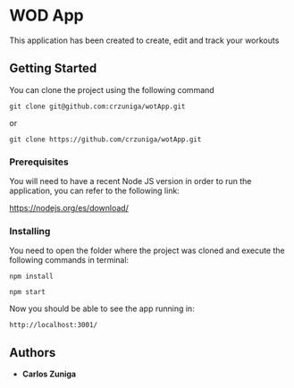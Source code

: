 # WOD App

This application has been created to create, edit and track your workouts

## Getting Started
You can clone the project using the following command

```
git clone git@github.com:crzuniga/wotApp.git
```
or

```
git clone https://github.com/crzuniga/wotApp.git
```


### Prerequisites

You will need to have a recent Node JS version in order to run the application, you can refer to the following link:

https://nodejs.org/es/download/


### Installing

You need to open the folder where the project was cloned and execute the following commands in terminal:

```
npm install
```

```
npm start
```

Now you should be able to see the app running in:

```
http://localhost:3001/
```


## Authors

* **Carlos Zuniga** 



